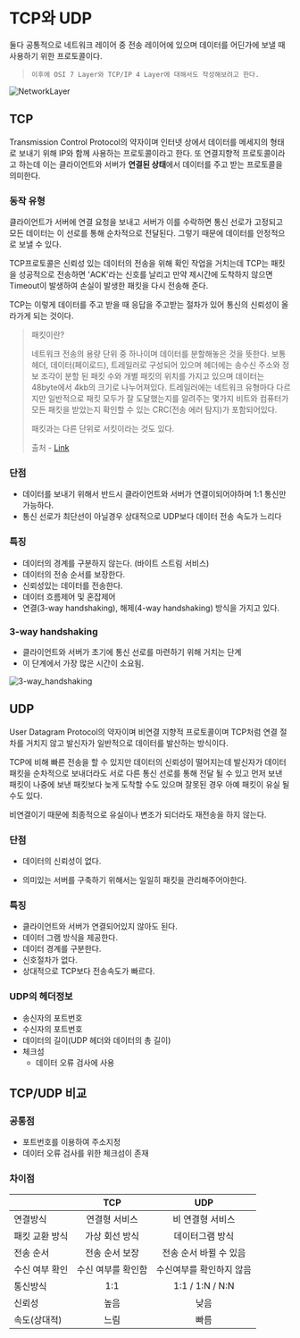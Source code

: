 # TCP와 UDP

둘다 공통적으로 네트워크 레이어 중 전송 레이어에 있으며 데이터를 어딘가에 보낼 때 사용하기 위한 프로토콜이다. 

> ```이후에 OSI 7 Layer와 TCP/IP 4 Layer에 대해서도 작성해보려고 한다. ```

![NetworkLayer](https://i.loli.net/2021/06/13/NhH8MPSfyZq6TbX.png)



## TCP

Transmission Control Protocol의 약자이며 인터넷 상에서 데이터를 메세지의 형태로 보내기 위해 IP와 함께 사용하는 프로토콜이라고 한다. 또 연결지향적 프로토콜이라고 하는데 이는 클라이언트와 서버가 **연결된 상태**에서 데이터를 주고 받는 프로토콜을 의미한다.



### 동작 유형

클라이언트가 서버에 연결 요청을 보내고 서버가 이를 수락하면 통신 선로가 고정되고 모든 데이터는 이 선로를 통해 순차적으로 전달된다. 그렇기 때문에 데이터를 안정적으로 보낼 수 있다.



TCP프로토콜은 신뢰성 있는 데이터의 전송을 위해 확인 작업을 거치는데 TCP는 패킷을 성공적으로 전송하면 'ACK'라는 신호를 날리고 만약 제시간에 도착하지 않으면 Timeout이 발생하여 손실이 발생한 패킷을 다시 전송해 준다. 



TCP는 이렇게 데이터를 주고 받을 때 응답을 주고받는 절차가 있어 통신의 신뢰성이 올라가게 되는 것이다. 



> 패킷이란?
>
> 네트워크 전송의 용량 단위 중 하나이며 데이터를 분할해놓은 것을 뜻한다. 보통 헤더, 데이터(페이로드), 트레일러로 구성되어 있으며 헤더에는 송수신 주소와 정보 조각이 분할 된 패킷 수와 개별 패킷의 위치를 가지고 있으며 데이터는 48byte에서 4kb의 크기로 나누어져있다. 트레일러에는 네트워크 유형마다 다르지만 일반적으로 패킷 모두가 잘 도달했는지를 알려주는 몇가지 비트와 컴퓨터가 모든 패킷을 받았는지 확인할 수 있는 CRC(전송 에러 탐지)가 포함되어있다. 
>
> 패킷과는 다른 단위로 서킷이라는 것도 있다.
>
> 출처 - [Link](https://blog.naver.com/PostView.nhn?blogId=dreamxpeed&logNo=222113381125&categoryNo=53&parentCategoryNo=0)





### 단점

- 데이터를 보내기 위해서 반드시 클라이언트와 서버가 연결이되어야하며 1:1 통신만 가능하다.
- 통신 선로가 최단선이 아닐경우 상대적으로 UDP보다 데이터 전송 속도가 느리다



### 특징

- 데이터의 경계를 구분하지 않는다. (바이트 스트림 서비스)
- 데이터의 전송 순서를 보장한다.
- 신뢰성있는 데이터를 전송한다.
- 데이터 흐름제어 및 혼잡제어
- 연결(3-way handshaking), 해제(4-way handshaking) 방식을 가지고 있다.



### 3-way handshaking

- 클라이언트와 서버가 초기에 통신 선로를 마련하기 위해 거치는 단계
- 이 단계에서 가장 많은 시간이 소요됨.

 ![3-way_handshaking](https://i.loli.net/2021/06/13/TBMdezpvrt7UGRq.png)



## UDP

User Datagram Protocol의 약자이며 비연결 지향적 프로토콜이며 TCP처럼 연결 절차를 거치지 않고 발신자가 일반적으로 데이터를 발산하는 방식이다. 

TCP에 비해 빠른 전송을 할 수 있지만 데이터의 신뢰성이 떨어지는데 발신자가 데이터 패킷을 순차적으로 보내더라도 서로 다른 통신 선로를 통해 전달 될 수 있고 먼저 보낸 패킷이 나중에 보낸 패킷보다 늦게 도착할 수도 있으며   잘못된 경우 아예 패킷이 유실 될 수도 있다. 

비연결이기 때문에 최종적으로 유실이나 변조가 되더라도 재전송을 하지 않는다.



### 단점

- 데이터의 신뢰성이 없다.

- 의미있는 서버를 구축하기 위해서는 일일히 패킷을 관리해주어야한다.



### 특징

- 클라이언트와 서버가 연결되어있지 않아도 된다.
- 데이터 그램 방식을 제공한다.
- 데이터 경계를 구분한다.
- 신호절차가 없다.
- 상대적으로 TCP보다 전송속도가 빠르다.



### UDP의 헤더정보

- 송신자의 포트번호
- 수신자의 포트번호
- 데이터의 길이(UDP 헤더와 데이터의 총 길이)
- 체크섬
  - 데이터 오류 검사에 사용



## TCP/UDP 비교



### 공통점

- 포트번호를 이용하여 주소지정
- 데이터 오류 검사를 위한 체크섬이 존재



### 차이점

|                |        TCP         |           UDP            |
| :------------- | :----------------: | :----------------------: |
| 연결방식       |   연결형 서비스    |     비 연결형 서비스     |
| 패킷 교환 방식 |   가상 회선 방식   |     데이터그램 방식      |
| 전송 순서      |   전송 순서 보장   |  전송 순서 바뀔 수 있음  |
| 수신 여부 확인 | 수신 여부를 확인함 | 수신여부를 확인하지 않음 |
| 통신방식       |        1:1         |     1:1 / 1:N / N:N      |
| 신뢰성         |        높음        |           낮음           |
| 속도(상대적)   |        느림        |           빠름           |



